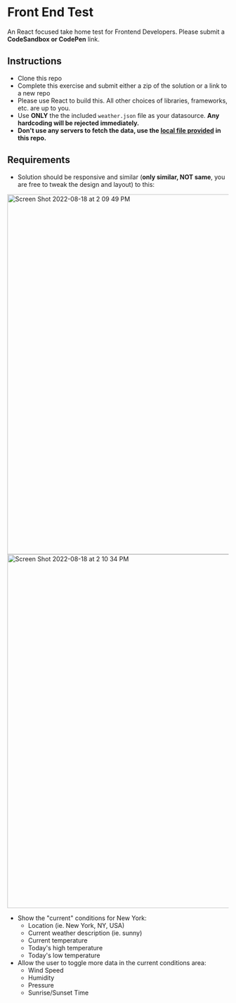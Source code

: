 # Front End Test
An React focused take home test for Frontend Developers. Please submit a **CodeSandbox or CodePen** link.

## Instructions
- Clone this repo
- Complete this exercise and submit either a zip of the solution or a link to a new repo
- Please use React to build this. All other choices of libraries, frameworks, etc. are up to you.
- Use **ONLY** the the included `weather.json` file as your datasource. **Any hardcoding will be rejected immediately.**
- **Don't use any servers to fetch the data, use the [local file provided](./weather.json) in this repo.**

## Requirements
- Solution should be responsive and similar (**only similar, NOT same**, you are free to tweak the design and layout) to this:

<img width="820" alt="Screen Shot 2022-08-18 at 2 09 49 PM" src="https://user-images.githubusercontent.com/19583619/185351403-9c82e404-3a43-4c8b-ad10-10bd62be5468.png">
  <img width="806" alt="Screen Shot 2022-08-18 at 2 10 34 PM" src="https://user-images.githubusercontent.com/19583619/185351515-f688cdc9-fee0-4304-90d9-d523816a568b.png">

- Show the "current" conditions for New York:
  - Location (ie. New York, NY, USA)
  - Current weather description (ie. sunny)
  - Current temperature
  - Today's high temperature
  - Today's low temperature
- Allow the user to toggle more data in the current conditions area:
    - Wind Speed
    - Humidity
    - Pressure
    - Sunrise/Sunset Time
